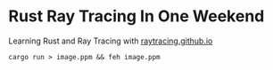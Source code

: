 # Rust Ray Tracing In One Weekend

Learning Rust and Ray Tracing with [raytracing.github.io](https://raytracing.github.io/)

```
cargo run > image.ppm && feh image.ppm
```
